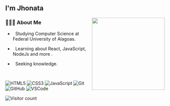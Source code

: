 <h2> I'm Jhonata</h2>

<img align='right' src="https://mir-s3-cdn-cf.behance.net/project_modules/disp/13311e75820101.5c5806640e015.gif" width="230">


<h3> 👨🏽‍💻 About Me </h3>



- &nbsp; Studying Computer Science at Federal University of Alagoas.

- &nbsp; Learning about React, JavaScript, NodeJs and more .

- &nbsp; Seeking knowledge.
<br/>

![HTML5](https://img.shields.io/badge/-HTML5-E34F26?logo=html5&logoColor=white)
![CSS3](https://img.shields.io/badge/-CSS3-1572B6?logo=css3)
![JavaScript](https://img.shields.io/badge/-JavaScript-black?logo=javascript)
![Git](https://img.shields.io/badge/-Git-black?logo=git)
![GitHub](https://img.shields.io/badge/-GitHub-181717?logo=github)
![VSCode](https://img.shields.io/badge/-VSCode-007ACC?logo=visual-studio-code&logoColor=white)


![Visitor count](https://visitor-badge.laobi.icu/badge?page_id=jhonataT.jhonataT)
